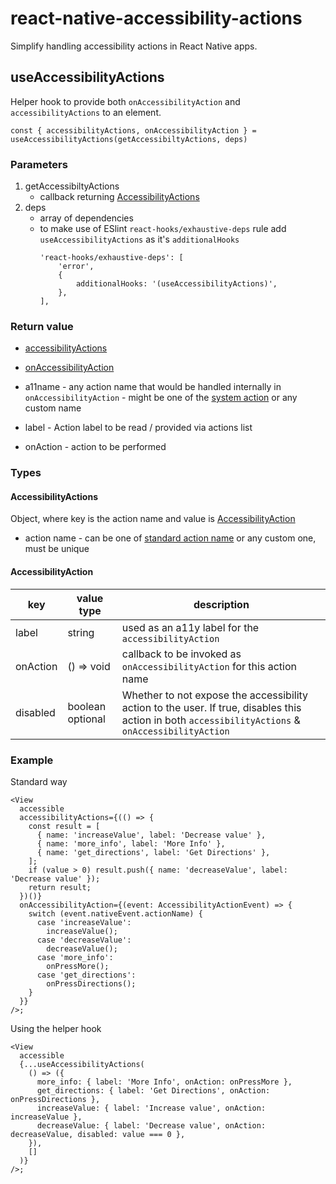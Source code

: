 # react-native-accessibility-actions
Simplify handling accessibility actions in React Native apps.

## useAccessibilityActions
Helper hook to provide both `onAccessibilityAction` and `accessibilityActions` to an element.
```
const { accessibilityActions, onAccessibilityAction } = useAccessibilityActions(getAccessibiltyActions, deps)
```

### Parameters
1. getAccessibiltyActions
    - callback returning [AccessibilityActions](#accessibilityactions)
2. deps
    - array of dependencies
    - to make use of ESlint `react-hooks/exhaustive-deps` rule add `useAccessibilityActions` as it's `additionalHooks`
        ```
        'react-hooks/exhaustive-deps': [
            'error',
            {
                additionalHooks: '(useAccessibilityActions)',
            },
        ],
        ```

### Return value
- [accessibilityActions](https://reactnative.dev/docs/accessibility#accessibility-actions)
- [onAccessibilityAction](https://reactnative.dev/docs/accessibility#accessibility-actions)



- a11name - any action name that would be handled internally in `onAccessibilityAction` - might be one of the [system action](https://reactnative.dev/docs/accessibility#accessibility-actions) or any custom name
- label - Action label to be read / provided via actions list
- onAction - action to be performed


### Types
#### AccessibilityActions
Object, where key is the action name and value is [AccessibilityAction](#accessibilityaction)
- action name - can be one of [standard action name](https://reactnative.dev/docs/accessibility#accessibility-actions) or any custom one, must be unique
#### AccessibilityAction
| key      | value type        | description                                                                                                                              |
|----------|-------------------|------------------------------------------------------------------------------------------------------------------------------------------|
| label    | string            | used as an a11y label for the `accessibilityAction`                                                                                      |
| onAction | () => void        | callback to be invoked as `onAccessibilityAction` for this action name                                                                   |
| disabled | boolean optional | Whether to not expose the accessibility action to the user. If true, disables this action in both `accessibilityActions` & `onAccessibilityAction` |
### Example
Standard way
```
<View
  accessible
  accessibilityActions={(() => {
    const result = [
      { name: 'increaseValue', label: 'Decrease value' },
      { name: 'more_info', label: 'More Info' },
      { name: 'get_directions', label: 'Get Directions' },
    ];
    if (value > 0) result.push({ name: 'decreaseValue', label: 'Decrease value' });
    return result;
  })()}
  onAccessibilityAction={(event: AccessibilityActionEvent) => {
    switch (event.nativeEvent.actionName) {
      case 'increaseValue':
        increaseValue();
      case 'decreaseValue':
        decreaseValue();
      case 'more_info':
        onPressMore();
      case 'get_directions':
        onPressDirections();
    }
  }}
/>;
```
Using the helper hook
```
<View
  accessible
  {...useAccessibilityActions(
    () => ({
      more_info: { label: 'More Info', onAction: onPressMore },
      get_directions: { label: 'Get Directions', onAction: onPressDirections },
      increaseValue: { label: 'Increase value', onAction: increaseValue },
      decreaseValue: { label: 'Decrease value', onAction: decreaseValue, disabled: value === 0 },
    }),
    []
  )}
/>;
```
